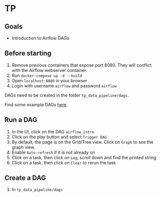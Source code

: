 # TP

## Goals

- Introduction to Airflow DAGs

## Before starting

1. Remove previous containers that expose port 8080. They will conflict with the Airflow webserver container.
2. Run `docker-compose up -d --build`
3. Open `localhost:8080` in your browser
4. Login with username `airflow` and password `airflow`


DAGs need to be created in the folder `tp_data_pipeline/dags`.

Find some example DAGs [here](https://github.com/apache/airflow/tree/main/airflow/example_dags).

## Run a DAG

1. In the UI, click on the DAG `airflow_intro`
2. Click on the play button and select `Trigger DAG`
3. By default, the page is on the Grid/Tree view. Click on `Graph` to see the graph view.
4. Enable `Auto-refresh` if it is not already on
5. Click on a task, then click on `Log`, scroll down and find the printed string
6. Click on a task, then click on `Clear` to rerun the task

## Create a DAG

1. In `tp_data_pipeline/dags`
